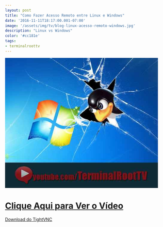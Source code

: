 ```yaml
---
layout: post
title: "Como Fazer Acesso Remoto entre Linux e Windows"
date: '2016-11-11T18:17:00.001-07:00'
image: '/assets/img/tv/blog-linux-acesso-remoto-windows.jpg'
description: "Linux vs Windows"
color: '#cc181e'
tags:
- terminalroottv
---
```


![Blog Linux Windows VNC](/assets/img/tv/blog-linux-acesso-remoto-windows.jpg)

# [Clique Aqui para Ver o Vídeo](https://www.youtube.com/watch?v=jxMqNKVJNyQ)



[Download do TightVNC](http://tightvnc.com/download.php)

<script async src="https://pagead2.googlesyndication.com/pagead/js/adsbygoogle.js"></script>

<!-- Informat -->
<ins class="adsbygoogle"
 style="display:block"
 data-ad-client="ca-pub-2838251107855362"
 data-ad-slot="2327980059"
 data-ad-format="auto"
 data-full-width-responsive="true"></ins>

<script>
(adsbygoogle = window.adsbygoogle || []).push({});
</script>



